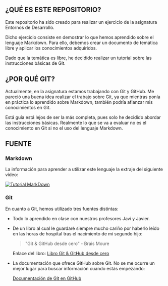 ## ¿QUÉ ES ESTE REPOSITORIO?

Este repositorio ha sido creado para realizar un ejercicio de la asignatura Entornos de Desarrollo.

Dicho ejercicio consiste en demostrar lo que hemos aprendido sobre el lenguaje Markdown. Para ello, debemos crear un documento de temática libre y aplicar los conocimientos adquiridos.

Dado que la temática es libre, he decidido realizar un tutorial sobre las instrucciones básicas de Git.

## ¿POR QUÉ GIT?

Actualmente, en la asignatura estamos trabajando con Git y GitHub. Me pareció una buena idea realizar el trabajo sobre Git, ya que mientras ponía en práctica lo aprendido sobre Markdown, también podría afianzar mis conocimientos en Git.

Está guía está lejos de ser la más completa, pues solo he decidido abordar las instrucciones básicas. Realmente  lo que se va a evaluar no es el conocimiento en Git si no el uso del lenguaje Markdown.

## FUENTE

### Markdown

La información para aprender a utilizar este lenguaje la extraje del siguiente vídeo:

[![Tutorial MarkDown](https://markdown-videos-api.jorgenkh.no/url?url=https%3A%2F%2Fwww.youtube.com%2Fwatch%3Fv%3DoxaH9CFpeEE)](https://www.youtube.com/watch?v=oxaH9CFpeEE)

### Git

En cuanto a Git, hemos utilizado tres fuentes distintas:

- Todo lo aprendido en clase con nuestros profesores Javi y Javier.

- De un libro al cual le guardaré siempre mucho cariño por haberlo leído en las horas de hospital tras el nacimiento de mi segundo hijo:
    > "Git & GitHub desde cero" - Brais Moure
    
    Enlace del libro: [Libro Git & GitHub desde cero](https://leanpub.com/git-github)

- La documentación que ofrece GitHub sobre Git. No se me ocurre un mejor lugar para buscar información cuando estás empezando:

    [Documentación de Git en GitHub](https://docs.github.com/es/get-started/getting-started-with-git/set-up-git)